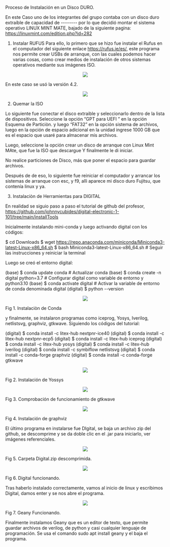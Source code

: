
Proceso de Instalación en un Disco DURO.

En este Caso uno de los integrantes del grupo contaba con un disco duro extraíble de capacidad de -------- por lo que decidió montar el sistema operativo LINUX MINT MATE, bajado de la siguiente pagina: https://linuxmint.com/edition.php?id=282
 
1.	Instalar RUFUS
Para ello, lo primero que se hizo fue instalar el Rufus en el computador del siguiente enlace https://rufus.ie/es/, este programa nos permite crear USBs de arranque, con las cuales podemos hacer varias cosas, como crear medios de instalación de otros sistemas operativos mediante sus imágenes ISO. 

<p align="center">
 <img src="/Lab_0/src/1.png">    
</p>  

En este caso se usó la versión 4.2.

<p align="center">
 <img src="/Lab 0/src/2.png">    
</p>  
 
2.	Quemar la ISO 

Lo siguiente fue conectar el disco extraible y seleccionarlo dentro de la lista de dispositivos.
Seleccione la opción “GPT para UEFI ” en la opción Esquema de Particiòn. y luego “FAT32” en la opción sistema de archivos, luego en la opción de espacio adicional en la unidad ingrese 1000 GB que es el espacio que usaré para almacenar mis archivos.

Luego, seleccione la opción crear un disco de arranque con Linux Mint MAte, que fue la ISO que descargue Y finalmente le di iniciar. 

No realice particiones de Disco, más que poner el espacio para guardar archivos.

Después de de eso, lo siguiente fue reiniciar el computador y arrancar los sistemas de arranque con esc, y f9, allì aparece mi disco duro Fujitsu, que contenía linux y ya.

3.	Instalaciòn de Herramientas para DIGITAL

En realidad se siguio paso a paso el tutorial de github del profesor, https://github.com/johnnycubides/digital-electronic-1-101/tree/main/installTools

Inicialmente instalando mini-conda y luego activando digital con los códigos: 

$ cd Downloads
$ wget https://repo.anaconda.com/miniconda/Miniconda3-latest-Linux-x86_64.sh
$ bash Miniconda3-latest-Linux-x86_64.sh # Seguir las instrucciones y reiniciar la terminal

Luego se creó el entorno digital:

(base) $ conda update conda # Actualizar conda
(base) $ conda create -n digital python=3.7 # Configurar digital como variable de entorno y python3.10
(base) $ conda activate digital  # Activar la variable de entorno de conda denominada digital
(digital) $ python --version

<p align="center">
 <img src="/Lab 0/src/3.png">    
</p>   

Fig 1. Instalaciòn de Conda


y finalmente, se instalaron programas como iceprog, Yosys, Iverilog, netlistsvg, graphviz, gtkwave. Siguiendo los códigos del tutorial: 

(digital) $ conda install -c litex-hub nextpnr-ice40
(digital) $ conda install -c litex-hub nextpnr-ecp5
(digital) $ conda install -c litex-hub iceprog
(digital) $ conda install -c litex-hub yosys
(digital) $ conda install -c litex-hub iverilog
(digital) $ conda install -c symbiflow netlistsvg
(digital) $ conda install -c conda-forge graphviz
(digital) $ conda install -c conda-forge gtkwave

<p align="center">
 <img src="/Lab 0/src/4.png">    
</p>  

Fig 2. Instalación de Yossys

<p align="center">
 <img src="/Lab 0/src/5.png">    
</p>  
 
Fig 3. Comprobación de funcionamiento de gtkwave

<p align="center">
 <img src="/Lab 0/src/6.png">    
</p>  

Fig 4. Instalación de graphviz


El último programa en instalarse fue DIgital, se baja un archivo zip del github, se descomprime y se da doble clic en el .jar para iniciarlo, ver imágenes referenciales.

 <p align="center">
 <img src="/Lab 0/src/7.png">    
</p>  

Fig 5. Carpeta Digital.zip descomprimida.

<p align="center">
 <img src="/Lab 0/src/8.png">    
</p>  

Fig 6. Digital funcionando.

 

Tras haberlo instalado correctamente, vamos al inicio de linux y escribimos Digital, damos enter y se nos abre el programa.
 
<p align="center">
 <img src="/Lab 0/src/9.png">    
</p> 

Fig 7. Geany Funcionando.

Finalmente instalamos Geany que es un editor de texto, que permite guardar archivos de verilog, de python y casi cualquier lenguaje de programación. Se usa el comando sudo apt install geany y el baja el programa.
 



